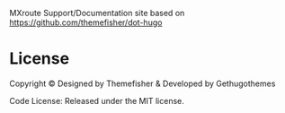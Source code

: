 MXroute Support/Documentation site based on https://github.com/themefisher/dot-hugo

# License
Copyright © Designed by Themefisher & Developed by Gethugothemes

Code License: Released under the MIT license.
